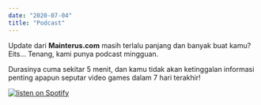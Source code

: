 ```yaml
---
date: "2020-07-04"
title: "Podcast"
---
```


Update dari **Mainterus.com** masih terlalu panjang dan banyak buat kamu? Eits... Tenang, kami punya podcast mingguan.

Durasinya cuma sekitar 5 menit, dan kamu tidak akan ketinggalan informasi penting apapun seputar video games dalam 7 hari terakhir!

[![listen on Spotify](/spotify-podcast-badge-wht-blk-660x160.svg)](https://open.spotify.com/show/47a2wrGwCuKlwqBq8bSKr5)
